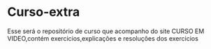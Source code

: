 # Curso-extra
Esse será o repositório de curso que acompanho do site CURSO EM VIDEO,contém exercicios,explicações e resoluções dos exercicios
